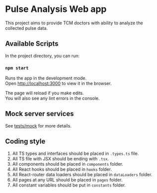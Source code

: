 # Pulse Analysis Web app

This project aims to provide TCM doctors with ability to analyze the collected pulse data.

## Available Scripts

In the project directory, you can run:

### `npm start`

Runs the app in the development mode.\
Open [http://localhost:3000](http://localhost:3000) to view it in the browser.

The page will reload if you make edits.\
You will also see any lint errors in the console.

## Mock server services

See [tests/mock](https://github.com/joseph280996/Pulse-monitoring-analysis-web-app/tree/copy-component-over/tests/mock) for more details.

## Coding style

1. All TS types and interfaces should be placed in `.types.ts` file.
2. All TS file with JSX should be ending with `.tsx`.
3. All components should be placed in `components` folder.
4. All React hooks should be placed in `hooks` folder.
5. All React-router data loaders should be placed in `dataLoaders` folder.
6. All pages at any URL should be placed in `pages` folder.
7. All constant variables should be put in `constants` folder.
